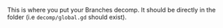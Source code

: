 This is where you put your Branches decomp. It should be directly in the folder (i.e `decomp/global.gd` should exist).